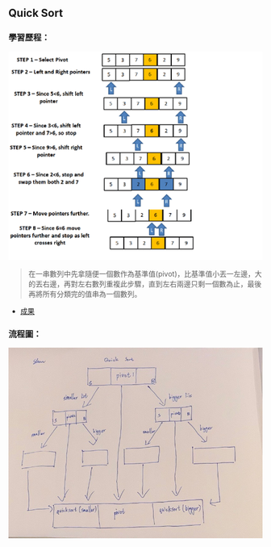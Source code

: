## Quick Sort

### 學習歷程：
![](quicksort.png)
>在一串數列中先拿隨便一個數作為基準值(pivot)，比基準值小丟一左邊，大的丟右邊，再對左右數列重複此步驟，直到左右兩邊只剩一個數為止，最後再將所有分類完的值串為一個數列。
* [成果](https://github.com/yulin871030/my-learning-note/blob/master/homework/homework%20%231/Untitled3.ipynb)

### 流程圖：
![](IMG_0757.jpeg)
